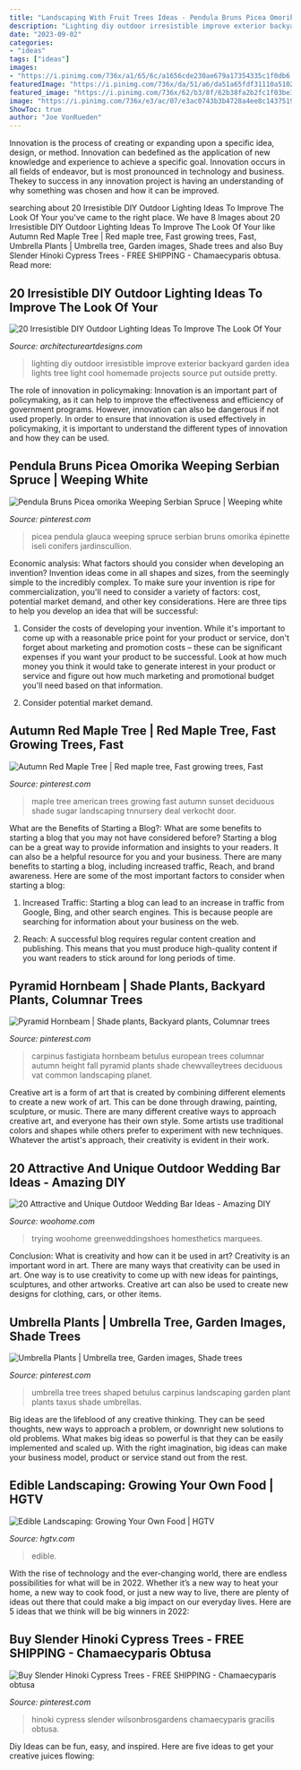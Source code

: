 ```yaml
---
title: "Landscaping With Fruit Trees Ideas - Pendula Bruns Picea Omorika Weeping Serbian Spruce"
description: "Lighting diy outdoor irresistible improve exterior backyard garden idea lights tree light cool homemade projects source put outside pretty"
date: "2023-09-02"
categories:
- "ideas"
tags: ["ideas"]
images:
- "https://i.pinimg.com/736x/a1/65/6c/a1656cde230ae679a17354335c1f0db6.jpg"
featuredImage: "https://i.pinimg.com/736x/da/51/a6/da51a65fdf31110a5102761722324ae7.jpg"
featured_image: "https://i.pinimg.com/736x/62/b3/8f/62b38fa2b2fc1f03be3a93b26d8df19d--carpinus-betulus-umbrellas.jpg"
image: "https://i.pinimg.com/736x/e3/ac/07/e3ac0743b3b4728a4ee8c143751907e1.jpg"
ShowToc: true
author: "Joe VonRueden"
---
```



Innovation is the process of creating or expanding upon a specific idea, design, or method. Innovation can bedefined as the application of new knowledge and experience to achieve a specific goal. Innovation occurs in all fields of endeavor, but is most pronounced in technology and business. Thekey to success in any innovation project is having an understanding of why something was chosen and how it can be improved.

	

		
searching about 20 Irresistible DIY Outdoor Lighting Ideas To Improve The Look Of Your you've came to the right place. We have 8 Images about 20 Irresistible DIY Outdoor Lighting Ideas To Improve The Look Of Your like Autumn Red Maple Tree | Red maple tree, Fast growing trees, Fast, Umbrella Plants | Umbrella tree, Garden images, Shade trees and also Buy Slender Hinoki Cypress Trees - FREE SHIPPING - Chamaecyparis obtusa. Read more:
		
    
## 20 Irresistible DIY Outdoor Lighting Ideas To Improve The Look Of Your

<img loading=lazy src="http://www.architectureartdesigns.com/wp-content/uploads/2016/08/7-26.jpg" onerror="this.onerror=null;this.src='https://tse4.mm.bing.net/th?id=OIP.hyZ0x5GbRPb8qVwShn9H3QHaKm&amp;pid=15.1';" alt="20 Irresistible DIY Outdoor Lighting Ideas To Improve The Look Of Your">

_Source: architectureartdesigns.com_

>lighting diy outdoor irresistible improve exterior backyard garden idea lights tree light cool homemade projects source put outside pretty. 

	

The role of innovation in policymaking:
Innovation is an important part of policymaking, as it can help to improve the effectiveness and efficiency of government programs. However, innovation can also be dangerous if not used properly. In order to ensure that innovation is used effectively in policymaking, it is important to understand the different types of innovation and how they can be used.

    
## Pendula Bruns Picea Omorika Weeping Serbian Spruce | Weeping White

<img loading=lazy src="https://i.pinimg.com/736x/da/51/a6/da51a65fdf31110a5102761722324ae7.jpg" onerror="this.onerror=null;this.src='https://tse2.mm.bing.net/th?id=OIP.cLd5HxMIoGTB_PmYudiq9AHaKk&amp;pid=15.1';" alt="Pendula Bruns Picea omorika Weeping Serbian Spruce | Weeping white">

_Source: pinterest.com_

>picea pendula glauca weeping spruce serbian bruns omorika épinette iseli conifers jardinscullion. 

	

Economic analysis: What factors should you consider when developing an invention?
Invention ideas come in all shapes and sizes, from the seemingly simple to the incredibly complex. To make sure your invention is ripe for commercialization, you'll need to consider a variety of factors: cost, potential market demand, and other key considerations. Here are three tips to help you develop an idea that will be successful: 
1. Consider the costs of developing your invention. While it's important to come up with a reasonable price point for your product or service, don't forget about marketing and promotion costs – these can be significant expenses if you want your product to be successful. Look at how much money you think it would take to generate interest in your product or service and figure out how much marketing and promotional budget you'll need based on that information.

2. Consider potential market demand.

    
## Autumn Red Maple Tree | Red Maple Tree, Fast Growing Trees, Fast

<img loading=lazy src="https://i.pinimg.com/736x/a1/65/6c/a1656cde230ae679a17354335c1f0db6.jpg" onerror="this.onerror=null;this.src='https://tse4.mm.bing.net/th?id=OIP.BHCINNbqVIiHt66lXd3L8QHaHa&amp;pid=15.1';" alt="Autumn Red Maple Tree | Red maple tree, Fast growing trees, Fast">

_Source: pinterest.com_

>maple tree american trees growing fast autumn sunset deciduous shade sugar landscaping tnnursery deal verkocht door. 

	

What are the Benefits of Starting a Blog?: What are some benefits to starting a blog that you may not have considered before?
Starting a blog can be a great way to provide information and insights to your readers. It can also be a helpful resource for you and your business. There are many benefits to starting a blog, including increased traffic, Reach, and brand awareness. Here are some of the most important factors to consider when starting a blog: 
1. Increased Traffic: Starting a blog can lead to an increase in traffic from Google, Bing, and other search engines. This is because people are searching for information about your business on the web. 

2. Reach: A successful blog requires regular content creation and publishing. This means that you must produce high-quality content if you want readers to stick around for long periods of time.

    
## Pyramid Hornbeam | Shade Plants, Backyard Plants, Columnar Trees

<img loading=lazy src="https://i.pinimg.com/736x/b9/b3/d9/b9b3d966ffa79c891ccc93d0a1eb0dd1.jpg" onerror="this.onerror=null;this.src='https://tse3.mm.bing.net/th?id=OIP.VCChO8iL_YoBNqKosO8HlQHaJ4&amp;pid=15.1';" alt="Pyramid Hornbeam | Shade plants, Backyard plants, Columnar trees">

_Source: pinterest.com_

>carpinus fastigiata hornbeam betulus european trees columnar autumn height fall pyramid plants shade chewvalleytrees deciduous vat common landscaping planet. 

	

Creative art is a form of art that is created by combining different elements to create a new work of art. This can be done through drawing, painting, sculpture, or music. There are many different creative ways to approach creative art, and everyone has their own style. Some artists use traditional colors and shapes while others prefer to experiment with new techniques. Whatever the artist's approach, their creativity is evident in their work.

    
## 20 Attractive And Unique Outdoor Wedding Bar Ideas - Amazing DIY

<img loading=lazy src="https://www.woohome.com/wp-content/uploads/2015/04/outdoor-wedding-bar-woohome-9.jpg" onerror="this.onerror=null;this.src='https://tse4.mm.bing.net/th?id=OIP.dgp-QA3_41ppr0e1JawRGAHaKh&amp;pid=15.1';" alt="20 Attractive and Unique Outdoor Wedding Bar Ideas - Amazing DIY">

_Source: woohome.com_

>trying woohome greenweddingshoes homesthetics marquees. 

	

Conclusion: What is creativity and how can it be used in art?
Creativity is an important word in art. There are many ways that creativity can be used in art. One way is to use creativity to come up with new ideas for paintings, sculptures, and other artworks. Creative art can also be used to create new designs for clothing, cars, or other items.

    
## Umbrella Plants | Umbrella Tree, Garden Images, Shade Trees

<img loading=lazy src="https://i.pinimg.com/736x/62/b3/8f/62b38fa2b2fc1f03be3a93b26d8df19d--carpinus-betulus-umbrellas.jpg" onerror="this.onerror=null;this.src='https://tse1.mm.bing.net/th?id=OIP.cwiLcM6fchR-vd36ze8bTQAAAA&amp;pid=15.1';" alt="Umbrella Plants | Umbrella tree, Garden images, Shade trees">

_Source: pinterest.com_

>umbrella tree trees shaped betulus carpinus landscaping garden plant plants taxus shade umbrellas. 

	

Big ideas are the lifeblood of any creative thinking. They can be seed thoughts, new ways to approach a problem, or downright new solutions to old problems. What makes big ideas so powerful is that they can be easily implemented and scaled up. With the right imagination, big ideas can make your business model, product or service stand out from the rest.

    
## Edible Landscaping: Growing Your Own Food | HGTV

<img loading=lazy src="https://hgtvhome.sndimg.com/content/dam/images/hgrm/fullset/2011/6/24/2/landscapes_that_work_edible_garden.jpg.rend.hgtvcom.616.822.suffix/1405399061571.jpeg" onerror="this.onerror=null;this.src='https://tse4.mm.bing.net/th?id=OIP.6VC_D_98oJROfAMlitMy8AHaJ3&amp;pid=15.1';" alt="Edible Landscaping: Growing Your Own Food | HGTV">

_Source: hgtv.com_

>edible. 

	

With the rise of technology and the ever-changing world, there are endless possibilities for what will be in 2022. Whether it’s a new way to heat your home, a new way to cook food, or just a new way to live, there are plenty of ideas out there that could make a big impact on our everyday lives. Here are 5 ideas that we think will be big winners in 2022: 

    
## Buy Slender Hinoki Cypress Trees - FREE SHIPPING - Chamaecyparis Obtusa

<img loading=lazy src="https://i.pinimg.com/736x/e3/ac/07/e3ac0743b3b4728a4ee8c143751907e1.jpg" onerror="this.onerror=null;this.src='https://tse1.mm.bing.net/th?id=OIP.80ZRUpQEw7EO_E4uIUhuoQAAAA&amp;pid=15.1';" alt="Buy Slender Hinoki Cypress Trees - FREE SHIPPING - Chamaecyparis obtusa">

_Source: pinterest.com_

>hinoki cypress slender wilsonbrosgardens chamaecyparis gracilis obtusa. 

	

Diy Ideas can be fun, easy, and inspired. Here are five ideas to get your creative juices flowing:


